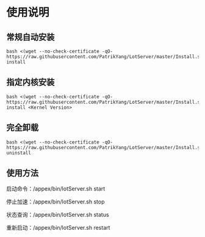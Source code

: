 # 使用说明

## 常规自动安装

```
bash <(wget --no-check-certificate -qO- https://raw.githubusercontent.com/PatrikYang/LotServer/master/Install.sh) install
```

## 指定内核安装

```
bash <(wget --no-check-certificate -qO- https://raw.githubusercontent.com/PatrikYang/LotServer/master/Install.sh) install <Kernel Version>
```

## 完全卸载

```
bash <(wget --no-check-certificate -qO- https://raw.githubusercontent.com/PatrikYang/LotServer/master/Install.sh) uninstall
```

## 使用方法

启动命令：/appex/bin/lotServer.sh start

停止加速：/appex/bin/lotServer.sh stop

状态查询：/appex/bin/lotServer.sh status

重新启动：/appex/bin/lotServer.sh restart
